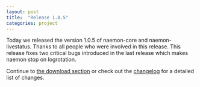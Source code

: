 ```yaml
---
layout: post
title:  "Release 1.0.5"
categories: project
---
```


Today we released the version 1.0.5 of naemon-core and naemon-livestatus. Thanks to all
people who were involved in this release. This release fixes two critical bugs introduced
in the last release which makes naemon stop on logrotation.

Continue to [the download section](/download) or check out the [changelog](/documentation/usersguide/whatsnew.html) for
a detailed list of changes.
